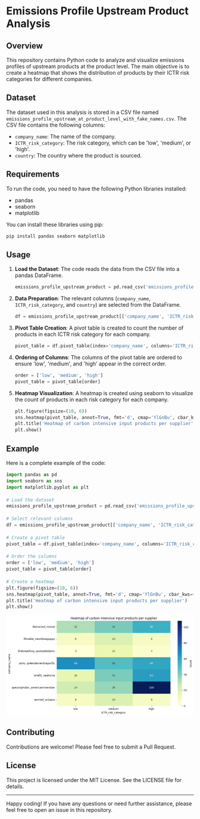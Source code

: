 # Emissions Profile Upstream Product Analysis

## Overview

This repository contains Python code to analyze and visualize emissions profiles of upstream products at the product level. The main objective is to create a heatmap that shows the distribution of products by their ICTR risk categories for different companies.

## Dataset

The dataset used in this analysis is stored in a CSV file named `emissions_profile_upstream_at_product_level_with_fake_names.csv`. The CSV file contains the following columns:
- `company_name`: The name of the company.
- `ICTR_risk_category`: The risk category, which can be 'low', 'medium', or 'high'.
- `country`: The country where the product is sourced.

## Requirements

To run the code, you need to have the following Python libraries installed:
- pandas
- seaborn
- matplotlib

You can install these libraries using pip:
```bash
pip install pandas seaborn matplotlib
```

## Usage

1. **Load the Dataset**: The code reads the data from the CSV file into a pandas DataFrame.
   ```python
   emissions_profile_upstream_product = pd.read_csv('emissions_profile_upstream_at_product_level_with_fake_names.csv')
   ```

2. **Data Preparation**: The relevant columns (`company_name`, `ICTR_risk_category`, and `country`) are selected from the DataFrame.
   ```python
   df = emissions_profile_upstream_product[['company_name', 'ICTR_risk_category', 'country']]
   ```

3. **Pivot Table Creation**: A pivot table is created to count the number of products in each ICTR risk category for each company.
   ```python
   pivot_table = df.pivot_table(index='company_name', columns='ICTR_risk_category', values='country', aggfunc='count', fill_value=0)
   ```

4. **Ordering of Columns**: The columns of the pivot table are ordered to ensure 'low', 'medium', and 'high' appear in the correct order.
   ```python
   order = ['low', 'medium', 'high']
   pivot_table = pivot_table[order]
   ```

5. **Heatmap Visualization**: A heatmap is created using seaborn to visualize the count of products in each risk category for each company.
   ```python
   plt.figure(figsize=(10, 6))
   sns.heatmap(pivot_table, annot=True, fmt='d', cmap='YlGnBu', cbar_kws={'label': 'Count'})
   plt.title('Heatmap of carbon intensive input products per supplier')
   plt.show()
   ```

## Example

Here is a complete example of the code:
```python
import pandas as pd
import seaborn as sns
import matplotlib.pyplot as plt

# Load the dataset
emissions_profile_upstream_product = pd.read_csv('emissions_profile_upstream_at_product_level_with_fake_names.csv')

# Select relevant columns
df = emissions_profile_upstream_product[['company_name', 'ICTR_risk_category', 'country']]

# Create a pivot table
pivot_table = df.pivot_table(index='company_name', columns='ICTR_risk_category', values='country', aggfunc='count', fill_value=0)

# Order the columns
order = ['low', 'medium', 'high']
pivot_table = pivot_table[order]

# Create a heatmap
plt.figure(figsize=(10, 6))
sns.heatmap(pivot_table, annot=True, fmt='d', cmap='YlGnBu', cbar_kws={'label': 'Count'})
plt.title('Heatmap of carbon intensive input products per supplier')
plt.show()
```

![Alt text](image.png)




## Contributing

Contributions are welcome! Please feel free to submit a Pull Request.

## License

This project is licensed under the MIT License. See the LICENSE file for details.

---

Happy coding! If you have any questions or need further assistance, please feel free to open an issue in this repository.